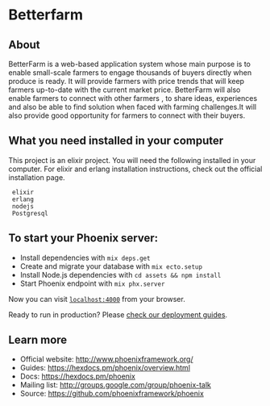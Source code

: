 # Betterfarm

## About

BetterFarm is a web-based application system whose main purpose is to enable small-scale farmers to engage thousands of buyers directly when produce is ready. It will provide farmers with price trends that will keep farmers up-to-date with the current market price. 
BetterFarm will also enable farmers to connect with other farmers , to share ideas, experiences and also be able to find solution when faced with farming challenges.It will also provide good opportunity for farmers to connect with their buyers.

## What you need installed in your computer
This project is an elixir project. You will need the following installed in your computer.
For elixir and erlang installation instructions, check out the official installation page.

```shell
 elixir
 erlang
 nodejs 
 Postgresql
 ```

## To start your Phoenix server:

  * Install dependencies with `mix deps.get`
  * Create and migrate your database with `mix ecto.setup`
  * Install Node.js dependencies with `cd assets && npm install`
  * Start Phoenix endpoint with `mix phx.server`

Now you can visit [`localhost:4000`](http://localhost:4000) from your browser.

Ready to run in production? Please [check our deployment guides](https://hexdocs.pm/phoenix/deployment.html).

## Learn more

  * Official website: http://www.phoenixframework.org/
  * Guides: https://hexdocs.pm/phoenix/overview.html
  * Docs: https://hexdocs.pm/phoenix
  * Mailing list: http://groups.google.com/group/phoenix-talk
  * Source: https://github.com/phoenixframework/phoenix
